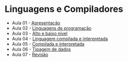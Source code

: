# Linguagens e Compiladores

- Aula 01 - [Apresentação](./classroom-01)
- Aula 02 - [Linguagens de programação](./classroom-02)
- Aula 03 - [Alto e baixo nível](./classroom-03)
- Aula 04 - [Linguagem compilada e interpretada](./classroom-04)
- Aula 05 - [Compilada e interpretada](./classroom-05)
- Aula 06 - [Tipagem de dados](./classroom-06)
- Aula 07 - [Revisão](./classroom-07) 

